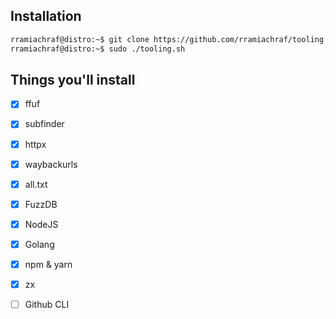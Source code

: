 ## Installation
```sh
rramiachraf@distro:~$ git clone https://github.com/rramiachraf/tooling.git`
rramiachraf@distro:~$ sudo ./tooling.sh
```

## Things you'll install
- [x] ffuf
- [x] subfinder
- [x] httpx
- [x] waybackurls
- [x] all.txt
- [x] FuzzDB
- [x] NodeJS
- [x] Golang
- [x] npm & yarn
- [x] zx
- [ ] Github CLI

